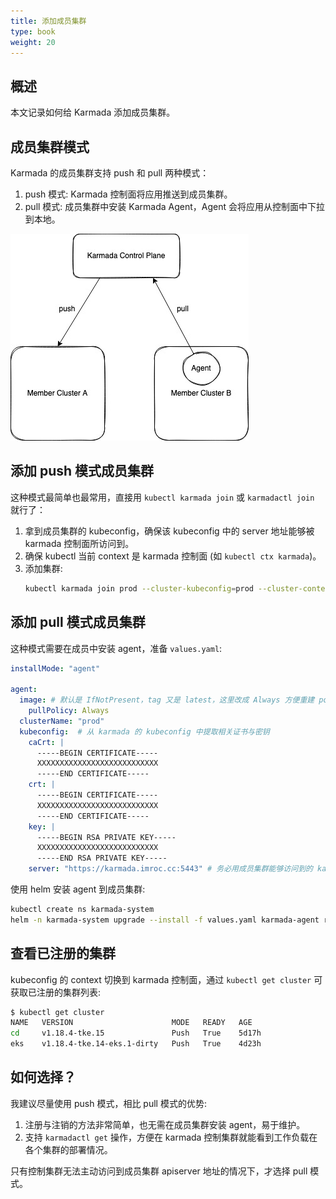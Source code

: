 ```yaml
---
title: 添加成员集群
type: book
weight: 20
---
```


## 概述

本文记录如何给 Karmada 添加成员集群。

## 成员集群模式

Karmada 的成员集群支持 push 和 pull 两种模式：
1. push 模式: Karmada 控制面将应用推送到成员集群。
2. pull 模式: 成员集群中安装 Karmada Agent，Agent 会将应用从控制面中下拉到本地。

![1](1.jpg)

## 添加 push 模式成员集群

这种模式最简单也最常用，直接用 `kubectl karmada join` 或 `karmadactl join` 就行了：
1. 拿到成员集群的 kubeconfig，确保该 kubeconfig 中的 server 地址能够被 karmada 控制面所访问到。
2. 确保 kubectl 当前 context 是 karmada 控制面 (如 `kubectl ctx karmada`)。
3. 添加集群:
   ```bash
   kubectl karmada join prod --cluster-kubeconfig=prod --cluster-context=prod
   ```
## 添加 pull 模式成员集群

这种模式需要在成员中安装 agent，准备 `values.yaml`:

```yaml
installMode: "agent"

agent:
  image: # 默认是 IfNotPresent，tag 又是 latest，这里改成 Always 方便重建 pod 即可升级 karmada 组件
    pullPolicy: Always
  clusterName: "prod"
  kubeconfig:  # 从 karmada 的 kubeconfig 中提取相关证书与密钥
    caCrt: |
      -----BEGIN CERTIFICATE-----
      XXXXXXXXXXXXXXXXXXXXXXXXXXX
      -----END CERTIFICATE-----
    crt: |
      -----BEGIN CERTIFICATE-----
      XXXXXXXXXXXXXXXXXXXXXXXXXXX
      -----END CERTIFICATE-----
    key: |
      -----BEGIN RSA PRIVATE KEY-----
      XXXXXXXXXXXXXXXXXXXXXXXXXXX
      -----END RSA PRIVATE KEY-----
    server: "https://karmada.imroc.cc:5443" # 务必用成员集群能够访问到的 karmada-apiserver 地址
```

使用 helm 安装 agent 到成员集群:

```bash
kubectl create ns karmada-system
helm -n karmada-system upgrade --install -f values.yaml karmada-agent roc/karmada
```

## 查看已注册的集群

kubeconfig 的 context 切换到 karmada 控制面，通过 `kubectl get cluster` 可获取已注册的集群列表:

```bash
$ kubectl get cluster
NAME   VERSION                      MODE   READY   AGE
cd     v1.18.4-tke.15               Push   True    5d17h
eks    v1.18.4-tke.14-eks.1-dirty   Push   True    4d23h
```

## 如何选择？

我建议尽量使用 push 模式，相比 pull 模式的优势:
1. 注册与注销的方法非常简单，也无需在成员集群安装 agent，易于维护。
2. 支持 `karmadactl get` 操作，方便在 karmada 控制集群就能看到工作负载在各个集群的部署情况。

只有控制集群无法主动访问到成员集群 apiserver 地址的情况下，才选择 pull 模式。